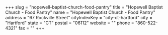 +++
slug = "hopewell-baptist-church-food-pantry"
title = "Hopewell Baptist Church - Food Pantry"
name = "Hopewell Baptist Church - Food Pantry"
address = "67 Rockville Street"
cityIndexKey = "city-ct-hartford"
city = "Hartford"
state = "CT"
postal = "06112"
website = ""
phone = "860-522-4321"
fax = ""
+++
